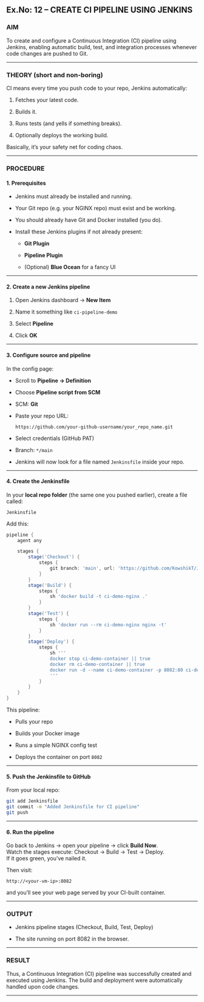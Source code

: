 ## **Ex.No: 12 – CREATE CI PIPELINE USING JENKINS**

### **AIM**

To create and configure a Continuous Integration (CI) pipeline using Jenkins, enabling automatic build, test, and integration processes whenever code changes are pushed to Git.

---

### **THEORY (short and non-boring)**

CI means every time you push code to your repo, Jenkins automatically:

1. Fetches your latest code.
    
2. Builds it.
    
3. Runs tests (and yells if something breaks).
    
4. Optionally deploys the working build.
    

Basically, it’s your safety net for coding chaos.

---

### **PROCEDURE**

#### **1. Prerequisites**

- Jenkins must already be installed and running.
    
- Your Git repo (e.g. your NGINX repo) must exist and be working.
    
- You should already have Git and Docker installed (you do).
    
- Install these Jenkins plugins if not already present:
    
    - **Git Plugin**
        
    - **Pipeline Plugin**
        
    - (Optional) **Blue Ocean** for a fancy UI
        

---

#### **2. Create a new Jenkins pipeline**

1. Open Jenkins dashboard → **New Item**
    
2. Name it something like `ci-pipeline-demo`
    
3. Select **Pipeline**
    
4. Click **OK**
    

---

#### **3. Configure source and pipeline**

In the config page:

- Scroll to **Pipeline → Definition**
    
- Choose **Pipeline script from SCM**
    
- SCM: **Git**
    
- Paste your repo URL:
    
    ```
    https://github.com/your-github-username/your_repo_name.git
    ```
    
- Select credentials (GitHub PAT)
    
- Branch: `*/main`
    
- Jenkins will now look for a file named `Jenkinsfile` inside your repo.
    

---

#### **4. Create the Jenkinsfile**

In your **local repo folder** (the same one you pushed earlier), create a file called:

```
Jenkinsfile
```

Add this:

```groovy
pipeline {
    agent any

    stages {
        stage('Checkout') {
            steps {
                git branch: 'main', url: 'https://github.com/KowshikT/Jen.git'
            }
        }
        stage('Build') {
            steps {
                sh 'docker build -t ci-demo-nginx .'
            }
        }
        stage('Test') {
            steps {
                sh 'docker run --rm ci-demo-nginx nginx -t'
            }
        }
        stage('Deploy') {
            steps {
                sh '''
                docker stop ci-demo-container || true
                docker rm ci-demo-container || true
                docker run -d --name ci-demo-container -p 8082:80 ci-demo-nginx
                '''
            }
        }
    }
}
```

This pipeline:

- Pulls your repo
    
- Builds your Docker image
    
- Runs a simple NGINX config test
    
- Deploys the container on port `8082`
    

---

#### **5. Push the Jenkinsfile to GitHub**

From your local repo:

```bash
git add Jenkinsfile
git commit -m "Added Jenkinsfile for CI pipeline"
git push
```

---

#### **6. Run the pipeline**

Go back to Jenkins → open your pipeline → click **Build Now**.  
Watch the stages execute: Checkout → Build → Test → Deploy.  
If it goes green, you’ve nailed it.

Then visit:

```
http://<your-vm-ip>:8082
```

and you’ll see your web page served by your CI-built container.

---

### **OUTPUT**


- Jenkins pipeline stages (Checkout, Build, Test, Deploy)
    
- The site running on port 8082 in the browser.
    

---

### **RESULT**

Thus, a Continuous Integration (CI) pipeline was successfully created and executed using Jenkins. The build and deployment were automatically handled upon code changes.

---

